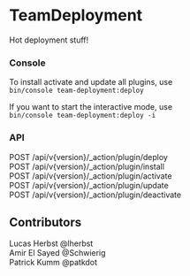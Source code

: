# TeamDeployment
Hot deployment stuff!

### Console
To install activate and update all plugins, use\
`bin/console team-deployment:deploy`

If you want to start the interactive mode, use\
`bin/console team-deployment:deploy -i`

### API
POST /api/v{version}/_action/plugin/deploy\
POST /api/v{version}/_action/plugin/install\
POST /api/v{version}/_action/plugin/activate\
POST /api/v{version}/_action/plugin/update\
POST /api/v{version}/_action/plugin/deactivate

## Contributors
Lucas Herbst @lherbst\
Amir El Sayed @Schwierig\
Patrick Kumm @patkdot